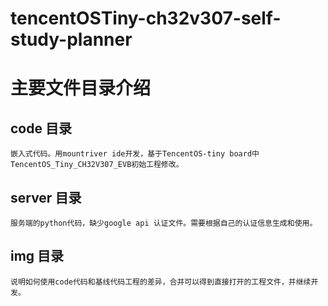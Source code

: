 # tencentOSTiny-ch32v307-self-study-planner


# 主要文件目录介绍
## code 目录
    嵌入式代码。用mountriver ide开发，基于TencentOS-tiny board中TencentOS_Tiny_CH32V307_EVB初始工程修改。


## server 目录
    服务端的python代码，缺少google api 认证文件。需要根据自己的认证信息生成和使用。


## img 目录
    说明如何使用code代码和基线代码工程的差异，合并可以得到直接打开的工程文件，并继续开发。
    